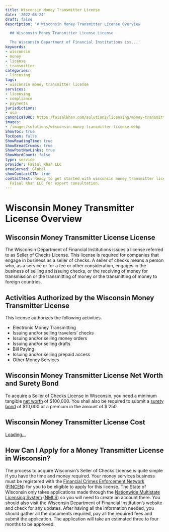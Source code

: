 ```yaml
---
title: Wisconsin Money Transmitter License
date: '2022-08-24'
draft: false
description: '# Wisconsin Money Transmitter License Overview

  ## Wisconsin Money Transmitter License License

  The Wisconsin Department of Financial Institutions iss...'
keywords:
- wisconsin
- money
- license
- transmitter
categories:
- licensing
tags:
- wisconsin money transmitter license
services:
- licensing
- compliance
- payments
jurisdictions:
- usa
canonicalURL: https:/faisalkhan.com/solutions/licensing/money-transmitter-license-mtl/wisconsin-money-transmitter-license/
images:
- /images/solutions/wisconsin-money-transmitter-license.webp
ShowToc: true
TocOpen: false
ShowReadingTime: true
ShowBreadCrumbs: true
ShowPostNavLinks: true
ShowWordCount: false
type: service
provider: Faisal Khan LLC
areaServed: Global
showContactCTA: true
contactText: Ready to get started with wisconsin money transmitter license? Contact
  Faisal Khan LLC for expert consultation.
---
```


# Wisconsin Money Transmitter License Overview

## Wisconsin Money Transmitter License License

The Wisconsin Department of Financial Institutions issues a license referred to as Seller of Checks License. This license is required for companies that engage in business as a seller of checks. A seller of checks means a person who, as a service or for a fee or other consideration, engages in the business of selling and issuing checks, or the receiving of money for transmission or the transmitting of money or the transmitting of money to foreign countries.

## Activities Authorized by the Wisconsin Money Transmitter License

This license authorizes the following activities.

  * Electronic Money Transmitting
  * Issuing and/or selling travelers’ checks
  * Issuing and/or selling money orders
  * Issuing and/or selling drafts
  * Bill Paying
  * Issuing and/or selling prepaid access
  * Other Money Services

## Wisconsin Money Transmitter License Net Worth and Surety Bond

To acquire a Seller of Checks License in Wisconsin, you need a minimum tangible [net worth](https://faisalkhan.com/knowledge-hub/resources-and-references/net-worth/) of $100,000. You shall also be required to submit a [surety bond](https://faisalkhan.com/knowledge-hub/resources-and-references/surety-bond/) of $10,000 or a premium in the amount of $ 250.

## Wisconsin Money Transmitter License Cost

[Loading...](https://fkhan.gumroad.com/l/wisconsin-money-transmitter-license-cost)

## How Can I Apply for a Money Transmitter License in Wisconsin?

The process to acquire Wisconsin’s Seller of Checks License is quite simple if you have the time and money required. Your money services business must be registered with the [Financial Crimes Enforcement Network](https://faisalkhan.com/knowledge-hub/resources-and-references/financial-crimes-enforcement-network-fincen/) ([FINCEN](https://faisalkhan.com/knowledge-hub/resources-and-references/financial-crimes-enforcement-network-fincen/)) for you to be eligible to apply for this license. The State of Wisconsin only takes applications made through the [Nationwide Multistate Licensing System](https://faisalkhan.com/knowledge-hub/resources-and-references/nmls-national-multistate-licensing-system/) ([NMLS](https://faisalkhan.com/knowledge-hub/resources-and-references/nmls-national-multistate-licensing-system/)) so you will need to create an account there. You should also visit the Wisconsin Department of Financial Institution’s website and check for any updates. After having all the information needed, you should gather all the documents required, pay all the required fees and submit the application. The application will take an estimated three to four months to be approved.